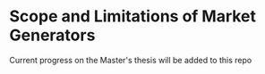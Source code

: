 # Scope and Limitations of Market Generators

Current progress on the Master's thesis will be added to this repo